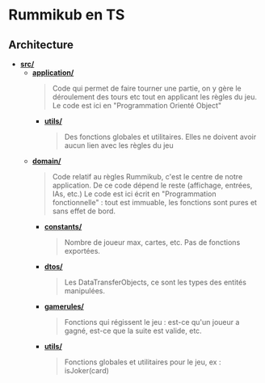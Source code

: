 # Rummikub en TS

## Architecture

- [**src/**](src)
  - [**application/**](src/application)
    > Code qui permet de faire tourner une partie, on y gère le déroulement des tours etc tout en applicant les règles du jeu.
    > Le code est ici en "Programmation Orienté Object"
    - [**utils/**](src/domain/utils)
      > Des fonctions globales et utilitaires. Elles ne doivent avoir aucun lien avec les règles du jeu
  - [**domain/**](src/domain)
    > Code relatif au règles Rummikub, c'est le centre de notre application. De ce code dépend le reste (affichage, entrées, IAs, etc.)
    > Le code est ici écrit en "Programmation fonctionnelle" : tout est immuable, les fonctions sont pures et sans effet de bord.
    - [**constants/**](src/domain/constants)
      > Nombre de joueur max, cartes, etc. Pas de fonctions exportées.
    - [**dtos/**](src/domain/dots)
      > Les DataTransferObjects, ce sont les types des entités manipulées.
    - [**gamerules/**](src/domain/gamerules)
      > Fonctions qui régissent le jeu : est-ce qu'un joueur a gagné, est-ce que la suite est valide, etc.
    - [**utils/**](src/domain/utils)
      > Fonctions globales et utilitaires pour le jeu, ex : isJoker(card)
